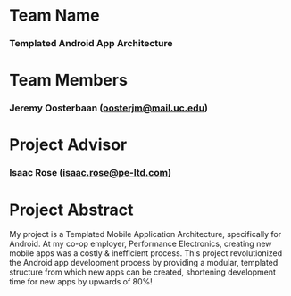 # Team Name
### Templated Android App Architecture

# Team Members
### Jeremy Oosterbaan (oosterjm@mail.uc.edu)

# Project Advisor
### Isaac Rose (isaac.rose@pe-ltd.com)

# Project Abstract
My project is a Templated Mobile Application Architecture, specifically for Android. At my co-op employer, Performance Electronics, creating new mobile apps was a costly & inefficient process. This project revolutionized the Android app development process by providing a modular, templated structure from which new apps can be created, shortening development time for new apps by upwards of 80%!